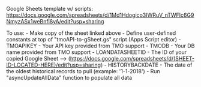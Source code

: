 Google Sheets template w/ scripts: https://docs.google.com/spreadsheets/d/1Md1Hdogico3IWRuV_nTWFIc6G9NmyzASx1weBnfl8yA/edit?usp=sharing

To use:
    - Make copy of the sheet linked above
    - Define user-defined constants at top of "tmoAPI-to-gSheet.gs" script (Apps Script editor)
        - TMOAPIKEY
            - Your API key provided from TMO support
        - TMODB
            - Your DB name provided from TMO support
        - LOANDATASHEETID
            - The ID of your copied Google Sheet --> (https://docs.google.com/spreadsheets/d/(SHEET-ID-LOCATED-HERE)/edit?usp=sharing)
        - HISTORYBACKDATE
            - The date of the oldest historical records to pull (example: '1-1-2018')
    - Run "asyncUpdateAllData" function to populate all data
